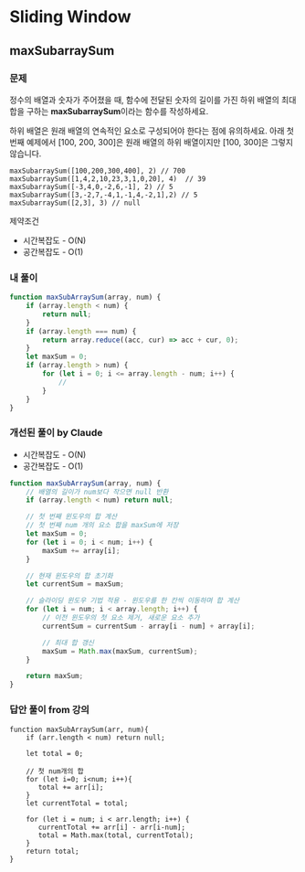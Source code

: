 # Sliding Window

## maxSubarraySum

### 문제

정수의 배열과 숫자가 주어졌을 때, 함수에 전달된 숫자의 길이를 가진 하위 배열의 최대 합을 구하는 **maxSubarraySum**이라는 함수를 작성하세요.

하위 배열은 원래 배열의 연속적인 요소로 구성되어야 한다는 점에 유의하세요. 아래 첫 번째 예제에서 [100, 200, 300]은 원래 배열의 하위 배열이지만 [100, 300]은 그렇지 않습니다.

```
maxSubarraySum([100,200,300,400], 2) // 700
maxSubarraySum([1,4,2,10,23,3,1,0,20], 4)  // 39
maxSubarraySum([-3,4,0,-2,6,-1], 2) // 5
maxSubarraySum([3,-2,7,-4,1,-1,4,-2,1],2) // 5
maxSubarraySum([2,3], 3) // null
```

제약조건

- 시간복잡도 - O(N)
- 공간복잡도 - O(1)

### 내 풀이

```javascript
function maxSubArraySum(array, num) {
	if (array.length < num) {
		return null;
	}
	if (array.length === num) {
		return array.reduce((acc, cur) => acc + cur, 0);
	}
	let maxSum = 0;
	if (array.length > num) {
		for (let i = 0; i <= array.length - num; i++) {
			//
		}
	}
}
```

### 개선된 풀이 by Claude

- 시간복잡도 - O(N)
- 공간복잡도 - O(1)

```javascript
function maxSubArraySum(array, num) {
	// 배열의 길이가 num보다 작으면 null 반환
	if (array.length < num) return null;

	// 첫 번째 윈도우의 합 계산
	// 첫 번째 num 개의 요소 합을 maxSum에 저장
	let maxSum = 0;
	for (let i = 0; i < num; i++) {
		maxSum += array[i];
	}

	// 현재 윈도우의 합 초기화
	let currentSum = maxSum;

	// 슬라이딩 윈도우 기법 적용 - 윈도우를 한 칸씩 이동하며 합 계산
	for (let i = num; i < array.length; i++) {
		// 이전 윈도우의 첫 요소 제거, 새로운 요소 추가
		currentSum = currentSum - array[i - num] + array[i];

		// 최대 합 갱신
		maxSum = Math.max(maxSum, currentSum);
	}

	return maxSum;
}
```

### 답안 풀이 from 강의

```
function maxSubArraySum(arr, num){
    if (arr.length < num) return null;

    let total = 0;

    // 첫 num개의 합
    for (let i=0; i<num; i++){
       total += arr[i];
    }
    let currentTotal = total;
    
    for (let i = num; i < arr.length; i++) {
       currentTotal += arr[i] - arr[i-num];
       total = Math.max(total, currentTotal);
    }
    return total;
}
```
